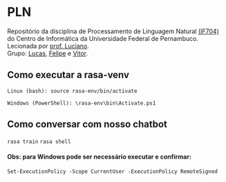 # PLN
Repositório da disciplina de Processamento de Linguagem Natural [(IF704)](https://profluciano.github.io/pln) do Centro de Informática da Universidade Federal de Pernambuco.
<br>Lecionada por [prof. Luciano](https://github.com/ProfLuciano).
<br>Grupo: [Lucas](https://github.com/lsm-5), [Felipe](https://github.com/felipebma) e [Vitor](https://github.com/vss-2).

## Como executar a rasa-venv
` Linux (bash): source rasa-env/bin/activate `

` Windows (PowerShell): \rasa-env\bin\Activate.ps1 `

## Como conversar com nosso chatbot
` rasa train `
` rasa shell `

#### Obs: para Windows pode ser necessário executar e confirmar: 
``` Set-ExecutionPolicy -Scope CurrentUser -ExecutionPolicy RemoteSigned ```